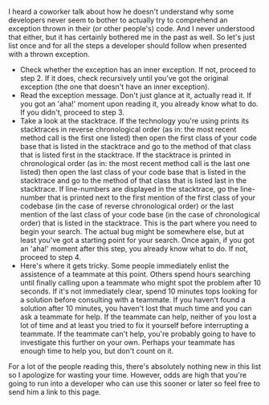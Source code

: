 I heard a coworker talk about how he doesn't understand why some developers never seem to bother to actually try to comprehend an exception thrown in their (or other people's) code.  And I never understood that either, but it has certainly bothered me in the past as well.  So let's just list once and for all the steps a developer should follow when presented with a thrown exception.


- Check whether the exception has an inner exception. If not, proceed to step 2. If it does, check recursively until you've got the original exception (the one that doesn't have an inner exception).
- Read the exception message. Don't just glance at it, actually read it. If you got an 'aha!' moment upon reading it, you already know what to do.  If you didn't, proceed to step 3.
- Take a look at the stacktrace.  If the technology you're using prints its stacktraces in reverse chronological order (as in: the most recent method call is the first one listed) then open the first class of your code base that is listed in the stacktrace and go to the method of that class that is listed first in the stacktrace.  If the stacktrace is printed in chronological order (as in: the most recent method call is the last one listed) then open the last class of your code base that is listed in the stacktrace and go to the method of that class that is listed last in the stacktrace.  If line-numbers are displayed in the stacktrace, go the line-number that is printed next to the first mention of the first class of your codebase (in the case of reverse chronological order) or the last mention of the last class of your code base (in the case of chronological order) that is listed in the stacktrace.  This is the part where you need to begin your search.  The actual bug might be somewhere else, but at least you've got a starting point for your search.  Once again, if you got an 'aha!' moment after this step, you already know what to do.  If not, proceed to step 4.
- Here's where it gets tricky.  Some people immediately enlist the assistence of a teammate at this point.  Others spend hours searching until finally calling upon a teammate who might spot the problem after 10 seconds.  If it's not immediately clear, spend 10 minutes tops looking for a solution before consulting with a teammate.  If you haven't found a solution after 10 minutes, you haven't lost that much time and you can ask a teammate for help.  If the teammate can help, neither of you lost a lot of time and at least you tried to fix it yourself before interrupting a teammate.  If the teammate can't help, you're probably going to have to investigate this further on your own.  Perhaps your teammate has enough time to help you, but don't count on it.

For a lot of the people reading this, there's absolutely nothing new in this list so I apologize for wasting your time.  However, odds are high that you're going to run into a developer who can use this sooner or later so feel free to send him a link to this page.
